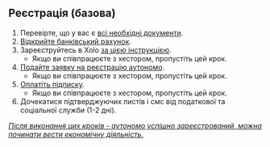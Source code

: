 ## Реєстрація (базова)

1. Перевірте, що у вас є [всі необхідні документи](#необхідні-документи-для-реєстрації-аутономо).
2. [Відкрийте банківський рахунок](#який-банківський-рахунок-і-який-банк-використовувати).
3. Зареєструйтесь в Xolo [за цією інструкцією](#реєстрація-в-xolo).
    - Якщо ви співпрацюєте з хестором, пропустіть цей крок.
4. [Подайте заявку на реєстрацію аутономо](#реєстрація-autónomo-xolo).
    - Якщо ви співпрацюєте з хестором, пропустіть цей крок.
5. [Оплатіть підписку](#оплата-підписки).
    - Якщо ви співпрацюєте з хестором, пропустіть цей крок.
6. Дочекатися підтверджуючих листів і смс від податкової та соціальної служби (1-2 дні).

*<u>Після виконання цих кроків - аутономо успішно зареєстрований, можна починати вести економічну діяльність.</u>*
